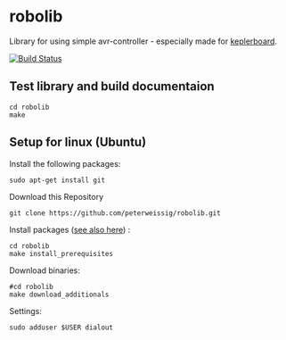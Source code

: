 # robolib 
Library for using simple avr-controller - especially made for [keplerboard](https://github.com/peterweissig/eagle_keplerboard).

[![Build Status](https://travis-ci.org/peterweissig/robolib.svg?branch=master)](https://travis-ci.org/peterweissig/robolib)

## Test library and build documentaion

    cd robolib
    make


## Setup for linux (Ubuntu)

Install the following packages:

    sudo apt-get install git


Download this Repository

    git clone https://github.com/peterweissig/robolib.git


Install packages ([see also here](bin/install_prerequisites.sh)) :

    cd robolib
    make install_prerequisites


Download binaries:

    #cd robolib
    make download_additionals


Settings:

    sudo adduser $USER dialout
    
